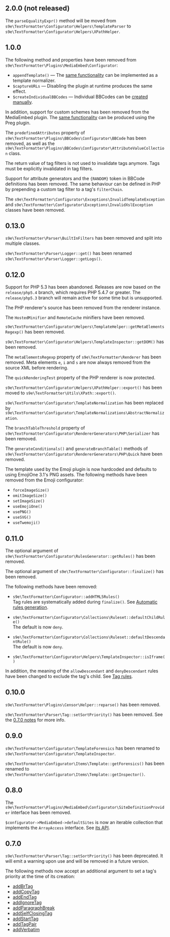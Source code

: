 ## 2.0.0 (not released)

The `parseEqualityExpr()` method will be moved from `s9e\TextFormatter\Configurator\Helpers\TemplateParser` to `s9e\TextFormatter\Configurator\Helpers\XPathHelper`.


## 1.0.0

The following method and properties have been removed from `s9e\TextFormatter\Plugins\MediaEmbed\Configurator`:

 - `appendTemplate()` — The [same functionality](../Plugins/MediaEmbed/Append_template.md) can be implemented as a template normalizer.
 - `$captureURLs` — Disabling the plugin at runtime produces the same effect.
 - `$createIndividualBBCodes` — Individual BBCodes can be [created manually](../Plugins/MediaEmbed/Synopsis.md#example).

In addition, support for custom schemes has been removed from the MediaEmbed plugin. The [same functionality](../Plugins/Preg/Practical_examples.md#capture-spotify-uris) can be produced using the Preg plugin.

The `predefinedAttributes` property of `s9e\TextFormatter\Plugins\BBCodes\Configurator\BBCode` has been removed, as well as the `s9e\TextFormatter\Plugins\BBCodes\Configurator\AttributeValueCollection` class.

The return value of tag filters is not used to invalidate tags anymore. Tags must be explicitly invalidated in tag filters.

Support for attribute generators and the `{RANDOM}` token in BBCode definitions has been removed. The same behaviour can be defined in PHP by prepending a custom tag filter to a tag's `filterChain`.

The `s9e\TextFormatter\Configurator\Exceptions\InvalidTemplateException` and `s9e\TextFormatter\Configurator\Exceptions\InvalidXslException` classes have been removed.


## 0.13.0

`s9e\TextFormatter\Parser\BuiltInFilters` has been removed and split into multiple classes.

`s9e\TextFormatter\Parser\Logger::get()` has been renamed `s9e\TextFormatter\Parser\Logger::getLogs()`.


## 0.12.0

Support for PHP 5.3 has been abandoned. Releases are now based on the `release/php5.4` branch, which requires PHP 5.4.7 or greater. The `release/php5.3` branch will remain active for some time but is unsupported.

The PHP renderer's source has been removed from the renderer instance.

The `HostedMinifier` and `RemoteCache` minifiers have been removed.

`s9e\TextFormatter\Configurator\Helpers\TemplateHelper::getMetaElementsRegexp()` has been removed.

`s9e\TextFormatter\Configurator\Helpers\TemplateInspector::getDOM()` has been removed.

The `metaElementsRegexp` property of `s9e\TextFormatter\Renderer` has been removed. Meta elements `e`, `i` and `s` are now always removed from the source XML before rendering.

The `quickRenderingTest` property of the PHP renderer is now protected.

`s9e\TextFormatter\Configurator\Helpers\XPathHelper::export()` has been moved to `s9e\TextFormatter\Utils\XPath::export()`.

`s9e\TextFormatter\Configurator\TemplateNormalization` has been replaced by `s9e\TextFormatter\Configurator\TemplateNormalizations\AbstractNormalization`.

The `branchTableThreshold` property of `s9e\TextFormatter\Configurator\RendererGenerators\PHP\Serializer` has been removed.

The `generateConditionals()` and `generateBranchTable()` methods of `s9e\TextFormatter\Configurator\RendererGenerators\PHP\Quick` have been removed.

The template used by the Emoji plugin is now hardcoded and defaults to using EmojiOne 3.1's PNG assets. The following methods have been removed from the Emoji configurator:

 * `forceImageSize()`
 * `omitImageSize()`
 * `setImageSize()`
 * `useEmojiOne()`
 * `usePNG()`
 * `useSVG()`
 * `useTwemoji()`


## 0.11.0

The optional argument of `s9e\TextFormatter\Configurator\RulesGenerator::getRules()` has been removed.

The optional argument of `s9e\TextFormatter\Configurator::finalize()` has been removed.

The following methods have been removed:

 * `s9e\TextFormatter\Configurator::addHTML5Rules()`  
   Tag rules are systematically added during `finalize()`. See [Automatic rules generation](../Rules/Automatic_rules_generation.md).

 * `s9e\TextFormatter\Configurator\Collections\Ruleset::defaultChildRule()`  
   The default is now `deny`.

 * `s9e\TextFormatter\Configurator\Collections\Ruleset::defaultDescendantRule()`  
   The default is now `deny`.

 * `s9e\TextFormatter\Configurator\Helpers\TemplateInspector::isIframe()`

In addition, the meaning of the `allowDescendant` and `denyDescendant` rules have been changed to exclude the tag's child. See [Tag rules](../Rules/Tag_rules.md).


## 0.10.0

`s9e\TextFormatter\Plugins\Censor\Helper::reparse()` has been removed.

`s9e\TextFormatter\Parser\Tag::setSortPriority()` has been removed. See the [0.7.0 notes](#070) for more info.


## 0.9.0

`s9e\TextFormatter\Configurator\TemplateForensics` has been renamed to `s9e\TextFormatter\Configurator\TemplateInspector`.

`s9e\TextFormatter\Configurator\Items\Template::getForensics()` has been renamed to `s9e\TextFormatter\Configurator\Items\Template::getInspector()`.


## 0.8.0

The `s9e\TextFormatter\Plugins\MediaEmbed\Configurator\SiteDefinitionProvider` interface has been removed.

`$configurator->MediaEmbed->defaultSites` is now an iterable collection that implements the `ArrayAccess` interface. See [its API](https://s9e.github.io/TextFormatter/api/s9e/TextFormatter/Plugins/MediaEmbed/Configurator/Collections/SiteDefinitionCollection.html).


## 0.7.0

`s9e\TextFormatter\Parser\Tag::setSortPriority()` has been deprecated. It will emit a warning upon use and will be removed in a future version.

The following methods now accept an additional argument to set a tag's priority at the time of its creation:

 * [addBrTag](https://s9e.github.io/TextFormatter/api/s9e/TextFormatter/Parser.html#method_addBrTag)
 * [addCopyTag](https://s9e.github.io/TextFormatter/api/s9e/TextFormatter/Parser.html#method_addCopyTag)
 * [addEndTag](https://s9e.github.io/TextFormatter/api/s9e/TextFormatter/Parser.html#method_addEndTag)
 * [addIgnoreTag](https://s9e.github.io/TextFormatter/api/s9e/TextFormatter/Parser.html#method_addIgnoreTag)
 * [addParagraphBreak](https://s9e.github.io/TextFormatter/api/s9e/TextFormatter/Parser.html#method_addParagraphBreak)
 * [addSelfClosingTag](https://s9e.github.io/TextFormatter/api/s9e/TextFormatter/Parser.html#method_addSelfClosingTag)
 * [addStartTag](https://s9e.github.io/TextFormatter/api/s9e/TextFormatter/Parser.html#method_addStartTag)
 * [addTagPair](https://s9e.github.io/TextFormatter/api/s9e/TextFormatter/Parser.html#method_addTagPair)
 * [addVerbatim](https://s9e.github.io/TextFormatter/api/s9e/TextFormatter/Parser.html#method_addVerbatim)
